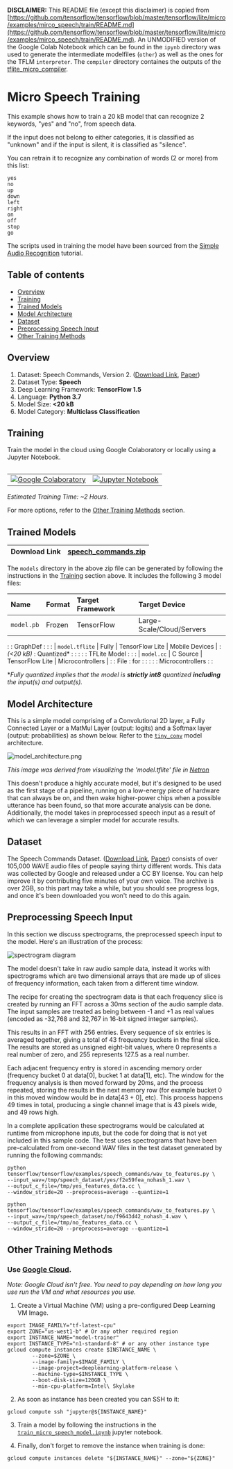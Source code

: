 **DISCLAIMER:** This README file (except this disclaimer) is copied from [https://github.com/tensorflow/tensorflow/blob/master/tensorflow/lite/micro/examples/mirco_speech/train/README.md](https://github.com/tensorflow/tensorflow/blob/master/tensorflow/lite/micro/examples/mirco_speech/train/README.md). An UNMODIFIED version of the Google Colab Notebook which can be found in the `ipynb` directory was used to generate the intermediate modelfiles (`other`) as well as the ones for the TFLM `interpreter`. The `compiler` directory containes the outputs of the [tflite_micro_compiler](https://github.com/tum-ei-eda/tflite_micro_compiler).



# Micro Speech Training

This example shows how to train a 20 kB model that can recognize 2 keywords,
"yes" and "no", from speech data.

If the input does not belong to either categories, it is classified as "unknown"
and if the input is silent, it is classified as "silence".

You can retrain it to recognize any combination of words (2 or more) from this
list:

```
yes
no
up
down
left
right
on
off
stop
go
```

The scripts used in training the model have been sourced from the
[Simple Audio Recognition](https://www.tensorflow.org/tutorials/sequences/audio_recognition)
tutorial.

## Table of contents

-   [Overview](#overview)
-   [Training](#training)
-   [Trained Models](#trained-models)
-   [Model Architecture](#model-architecture)
-   [Dataset](#dataset)
-   [Preprocessing Speech Input](#preprocessing-speech-input)
-   [Other Training Methods](#other-training-methods)

## Overview

1.  Dataset: Speech Commands, Version 2.
    ([Download Link](https://storage.cloud.google.com/download.tensorflow.org/data/speech_commands_v0.02.tar.gz),
    [Paper](https://arxiv.org/abs/1804.03209))
2.  Dataset Type: **Speech**
3.  Deep Learning Framework: **TensorFlow 1.5**
4.  Language: **Python 3.7**
5.  Model Size: **<20 kB**
6.  Model Category: **Multiclass Classification**

## Training

Train the model in the cloud using Google Colaboratory or locally using a
Jupyter Notebook.

<table class="tfo-notebook-buttons" align="left">
  <td>
    <a target="_blank" href="https://colab.research.google.com/github/tensorflow/tensorflow/blob/master/tensorflow/lite/micro/examples/micro_speech/train/train_micro_speech_model.ipynb"><img src="https://www.tensorflow.org/images/colab_logo_32px.png" />Google Colaboratory</a>
  </td>
  <td>
    <a target="_blank" href="https://github.com/tensorflow/tensorflow/blob/master/tensorflow/lite/micro/examples/micro_speech/train/train_micro_speech_model.ipynb"><img src="https://www.tensorflow.org/images/GitHub-Mark-32px.png" />Jupyter Notebook</a>
  </td>
</table>

*Estimated Training Time: ~2 Hours.*

For more options, refer to the [Other Training Methods](#other-training-methods)
section.

## Trained Models

| Download Link        | [speech_commands.zip](https://storage.googleapis.com/download.tensorflow.org/models/tflite/micro/micro_speech_2020_04_13.zip)           |
| ------------- |-------------|

The `models` directory in the above zip file can be generated by following the
instructions in the [Training](#training) section above. It
includes the following 3 model files:

| Name           | Format       | Target Framework | Target Device             |
| :------------- | :----------- | :--------------- | :------------------------ |
| `model.pb`     | Frozen       | TensorFlow       | Large-Scale/Cloud/Servers |
:                : GraphDef     :                  :                           :
| `model.tflite` | Fully        | TensorFlow Lite  | Mobile Devices            |
: *(<20 kB)*     : Quantized*   :                  :                           :
:                : TFLite Model :                  :                           :
| `model.cc`     | C Source     | TensorFlow Lite  | Microcontrollers          |
:                : File         : for              :                           :
:                :              : Microcontrollers :                           :

**Fully quantized implies that the model is **strictly int8** quantized
**including** the input(s) and output(s).*
<!-- **Fully quantized implies that the model is **strictly int8** except the
input(s) and output(s) which remain float.* -->

## Model Architecture

This is a simple model comprising of a Convolutional 2D layer, a Fully Connected
Layer or a MatMul Layer (output: logits) and a Softmax layer
(output: probabilities) as shown below. Refer to the [`tiny_conv`](https://github.com/tensorflow/tensorflow/blob/master/tensorflow/examples/speech_commands/models.py#L673)
model architecture.

![model_architecture.png](../images/model_architecture.png)

*This image was derived from visualizing the 'model.tflite' file in
[Netron](https://github.com/lutzroeder/netron)*

This doesn't produce a highly accurate model, but it's designed to be used as
the first stage of a pipeline, running on a low-energy piece of hardware that
can always be on, and then wake higher-power chips when a possible utterance has
been found, so that more accurate analysis can be done. Additionally, the model
takes in preprocessed speech input as a result of which we can leverage a
simpler model for accurate results.

## Dataset

The Speech Commands Dataset. ([Download Link](https://storage.cloud.google.com/download.tensorflow.org/data/speech_commands_v0.02.tar.gz),
[Paper](https://arxiv.org/abs/1804.03209)) consists of over 105,000 WAVE audio
files of people saying thirty different words. This data was collected by
Google and released under a CC BY license. You can help improve it by
contributing five minutes of your own voice. The archive is over 2GB, so this
part may take a while, but you should see progress logs, and once it's been
downloaded you won't need to do this again.

## Preprocessing Speech Input

In this section we discuss spectrograms, the preprocessed speech input to the
model. Here's an illustration of the process:

![spectrogram diagram](https://storage.googleapis.com/download.tensorflow.org/example_images/spectrogram_diagram.png)

The model doesn't take in raw audio sample data, instead it works with
spectrograms which are two dimensional arrays that are made up of slices of
frequency information, each taken from a different time window.

The recipe for creating the spectrogram data is that each frequency slice is
created by running an FFT across a 30ms section of the audio sample data. The
input samples are treated as being between -1 and +1 as real values (encoded as
-32,768 and 32,767 in 16-bit signed integer samples).

This results in an FFT with 256 entries. Every sequence of six entries is
averaged together, giving a total of 43 frequency buckets in the final slice.
The results are stored as unsigned eight-bit values, where 0 represents a real
number of zero, and 255 represents 127.5 as a real number.

Each adjacent frequency entry is stored in ascending memory order (frequency
bucket 0 at data[0], bucket 1 at data[1], etc). The window for the frequency
analysis is then moved forward by 20ms, and the process repeated, storing the
results in the next memory row (for example bucket 0 in this moved window would
be in data[43 + 0], etc). This process happens 49 times in total, producing a
single channel image that is 43 pixels wide, and 49 rows high.

In a complete application these spectrograms would be calculated at runtime from
microphone inputs, but the code for doing that is not yet included in this
sample code. The test uses spectrograms that have been pre-calculated from
one-second WAV files in the test dataset generated by running the following
commands:

```
python tensorflow/tensorflow/examples/speech_commands/wav_to_features.py \
--input_wav=/tmp/speech_dataset/yes/f2e59fea_nohash_1.wav \
--output_c_file=/tmp/yes_features_data.cc \
--window_stride=20 --preprocess=average --quantize=1

python tensorflow/tensorflow/examples/speech_commands/wav_to_features.py \
--input_wav=/tmp/speech_dataset/no/f9643d42_nohash_4.wav \
--output_c_file=/tmp/no_features_data.cc \
--window_stride=20 --preprocess=average --quantize=1
```


## Other Training Methods

### Use [Google Cloud](https://cloud.google.com/).

*Note: Google Cloud isn't free. You need to pay depending on how long you use
run the VM and what resources you use.*

1. Create a Virtual Machine (VM) using a pre-configured Deep Learning VM Image.

```
export IMAGE_FAMILY="tf-latest-cpu"
export ZONE="us-west1-b" # Or any other required region
export INSTANCE_NAME="model-trainer"
export INSTANCE_TYPE="n1-standard-8" # or any other instance type
gcloud compute instances create $INSTANCE_NAME \
        --zone=$ZONE \
        --image-family=$IMAGE_FAMILY \
        --image-project=deeplearning-platform-release \
        --machine-type=$INSTANCE_TYPE \
        --boot-disk-size=120GB \
        --min-cpu-platform=Intel\ Skylake
```

2. As soon as instance has been created you can SSH to it:

```
gcloud compute ssh "jupyter@${INSTANCE_NAME}"
```

3. Train a model by following the instructions in the [`train_micro_speech_model.ipynb`](train_micro_speech_model.ipynb)
jupyter notebook.

4. Finally, don't forget to remove the instance when training is done:

```
gcloud compute instances delete "${INSTANCE_NAME}" --zone="${ZONE}"
```
